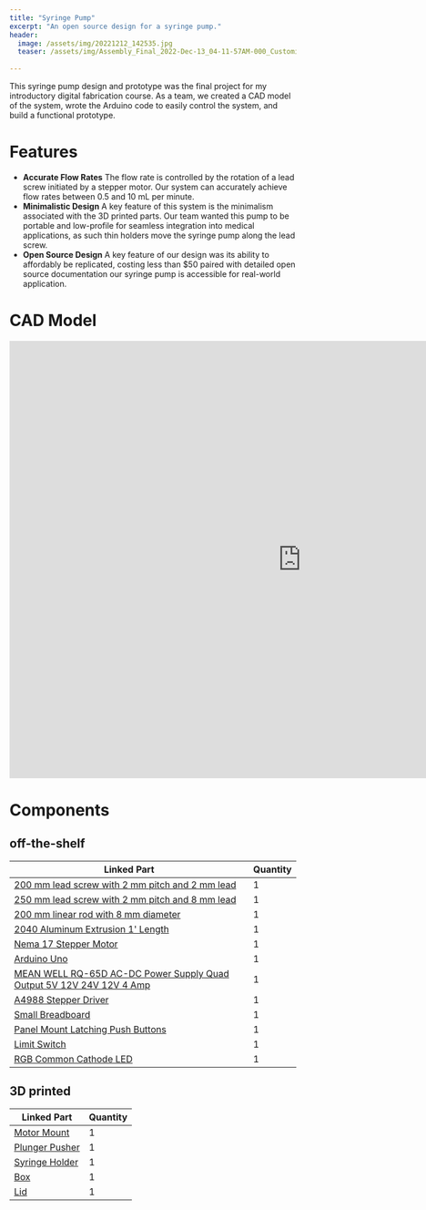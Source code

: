 ```yaml
---
title: "Syringe Pump"
excerpt: "An open source design for a syringe pump."
header:
  image: /assets/img/20221212_142535.jpg
  teaser: /assets/img/Assembly_Final_2022-Dec-13_04-11-57AM-000_CustomizedView10062345548.png
   
---
```


This syringe pump design and prototype was the final project for my introductory digital fabrication course. As a team, we created a CAD model of the system, wrote the Arduino code to easily control the system, and build a functional prototype. 

# Features

* **Accurate Flow Rates** The flow rate is controlled by the rotation of a lead screw initiated by a stepper motor. Our system can accurately achieve flow rates between 0.5 and 10 mL per minute.
* **Minimalistic Design** A key feature of this system is the minimalism associated with the 3D printed parts. Our team wanted this pump to be portable and low-profile for seamless integration into medical applications, as such thin holders move the syringe pump along the lead screw. 
* **Open Source Design**  A key feature of our design was its ability to affordably be replicated, costing less than $50 paired with detailed open source documentation our syringe pump is accessible for real-world application.


# CAD Model
<iframe src="https://vanderbilt643.autodesk360.com/shares/public/SH35dfcQT936092f0e43044e1d5931769ce5?mode=embed" width="1024" height="768" allowfullscreen="true" webkitallowfullscreen="true" mozallowfullscreen="true"  frameborder="0"></iframe>

# Components
## off-the-shelf

| Linked Part | Quantity |
|---|---|
|  [200 mm lead screw with 2 mm pitch and 2 mm lead](https://www.amazon.com/dp/B07R1H5ZMV/ref=cm_sw_em_r_mt_dp_0YZ13D4HQBGW2Z86PBV1?_encoding=UTF8&psc=1)  | 1 |
|  [250 mm lead screw with 2 mm pitch and 8 mm lead](https://openbuildspartstore.com/1-4-x-8mm-flexible-coupling/) |  1  |
|  [200 mm linear rod with 8 mm diameter](https://www.amazon.com/dp/B07MPGWJMS/ref=cm_sw_em_r_mt_dp_X5AQS0ES7JH8JG83AAZ3)| 1 |
| [2040 Aluminum Extrusion 1' Length](https://www.mcmaster.com/5537T111-5537T705/)| 1 |
| [Nema 17 Stepper Motor](https://amzn.to/3uhifWk) | 1 |
|[Arduino Uno](https://www.amazon.com/dp/B007R9TUJE/ref=cm_sw_em_r_mt_dp_TY8JGK0CJD1JEJM4BNNJ)| 1 |
|[MEAN WELL RQ-65D AC-DC Power Supply Quad Output 5V 12V 24V 12V 4 Amp](https://www.amazon.com/dp/B005T9HGLI/ref=cm_sw_em_r_mt_dp_A8CZ056TM52EJGZTGZGR?)| 1 |
|[A4988 Stepper Driver](https://www.amazon.com/dp/B01FFGAKK8/ref=cm_sw_em_r_mt_dp_V0YKTYKDWMR8WHTKA53T?)| 1 |
|[Small Breadboard](https://www.amazon.com/dp/B082VYXDF1/ref=cm_sw_em_r_mt_dp_N6Q28CAGPAYCKCSJKDDC?)| 1 |
|[Panel Mount Latching Push Buttons](https://amzn.to/3VxQ29h)|1|
|[Limit Switch](https://amzn.to/3Veb1Ox)|1|
|[RGB Common Cathode LED](https://www.amazon.com/dp/B0194Y6MW2/ref=cm_sw_em_r_mt_dp_FW3CFQT7ZGFQ2R04N6G3?)|1|

## 3D printed

| Linked Part| Quantity|
|---|---|
| [Motor Mount](https://a360.co/3H6mjzP) | 1|
|[Plunger Pusher]([](https://a360.co/3Wku8pU))|1|
|[Syringe Holder](https://a360.co/3Wku8pU)|1|
|[Box](https://a360.co/3GIQvj3)|1|
|[Lid](https://a360.co/3iJwKQA)|1|



